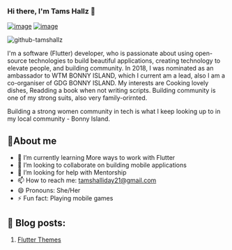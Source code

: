 ### Hi there, I'm Tams Hallz 👋

[![image](https://img.shields.io/badge/Twitter-1DA1F2?style=for-the-badge&logo=twitter&logoColor=white)](https://twitter.com/tamshallz)
[![image](https://img.shields.io/badge/Medium-12100E?style=for-the-badge&logo=medium&logoColor=white)](https://medium.com/@tamshallz)


![github-tamshallz](https://user-images.githubusercontent.com/34944702/210787076-5bc53c33-eaca-40f1-b5da-88db486fa3d6.png)

I'm a software (Flutter) developer, who is passionate about using open-source technologies to build beautiful applications, creating technology to elevate people, 
and building community.  In 2018, I was nominated as an ambassador to WTM BONNY ISLAND, which I current am a lead, also I am a co-organiser of GDG BONNY ISLAND.
My interests are Cooking lovely dishes, Readding a book when not writing scripts. Building community is one of my strong suits, also very family-orirnted.

Building a strong women community in tech is what I keep looking up to in my local community - Bonny Island.

## 👩‍About me 

- 🌱 I’m currently learning More ways to work with Flutter
- 👯 I’m looking to collaborate on building mobile applications
- 🤔 I’m looking for help with Mentorship
- 📫 How to reach me: tamshalliday21@gmail.com
- 😄 Pronouns: She/Her
- ⚡ Fun fact: Playing mobile games

## 📝 Blog posts:

1. [Flutter Themes](https://medium.com/@tamshallz/flutter-themes-998f1f9d4986)
